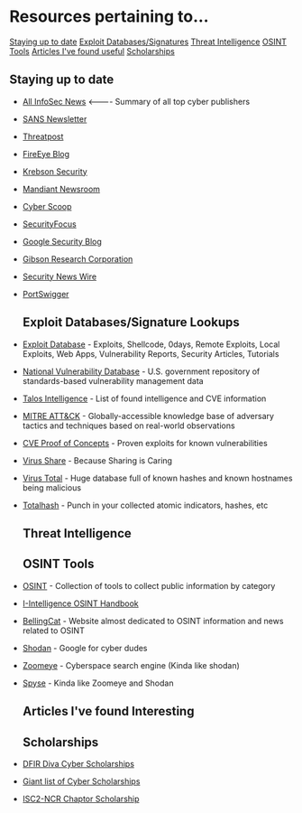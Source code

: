 
# Resources pertaining to...
  [Staying up to date](#staying-up-to-date)
  [Exploit Databases/Signatures](#exploit-databases/signature-lookups)
  [Threat Intelligence](#Threat-intelligence)
  [OSINT Tools](#osint-tools)
  [Articles I've found useful](#articles-i've-found-useful)
  [Scholarships](#scholarships)

  ## Staying up to date
- [All InfoSec News](https://allinfosecnews.com/) <---- Summary of all top cyber publishers
- [SANS Newsletter](https://www.sans.org/newsletters/)
- [Threatpost](https://threatpost.com/)
- [FireEye Blog](https://www.fireeye.com/blog.html) 
- [Krebson Security](https://krebsonsecurity.com/)
- [Mandiant Newsroom](https://www.fireeye.com/company/newsroom.html)
- [Cyber Scoop](https://www.cyberscoop.com/)
- [SecurityFocus](https://www.securityfocus.com/)
- [Google Security Blog](https://security.googleblog.com/)
- [Gibson Research Corporation](https://www.grc.com/intro.htm) 
- [Security News Wire](https://securitynewswire.com/index.php/Home)
- [PortSwigger](https://portswigger.net/daily-swig)


  ## Exploit Databases/Signature Lookups
- [Exploit Database](https://www.exploit-db.com/) - Exploits, Shellcode, 0days, Remote Exploits, Local Exploits, Web Apps, Vulnerability Reports, Security Articles, Tutorials
- [National Vulnerability Database](https://nvd.nist.gov/) - U.S. government repository of standards-based vulnerability management data
- [Talos Intelligence](https://talosintelligence.com/vulnerability_reports/) - List of found intelligence and CVE information
- [MITRE ATT&CK](https://attack.mitre.org/) - Globally-accessible knowledge base of adversary tactics and techniques based on real-world observations
- [CVE Proof of Concepts](https://github.com/qazbnm456/awesome-cve-poc) - Proven exploits for known vulnerabilities
- [Virus Share](https://virusshare.com/) - Because Sharing is Caring
- [Virus Total](https://www.virustotal.com/gui/) - Huge database full of known hashes and known hostnames being malicious
- [Totalhash](https://totalhash.cymru.com/) - Punch in your collected atomic indicators, hashes, etc


  ## Threat Intelligence


  ## OSINT Tools
- [OSINT](https://osintframework.com/) - Collection of tools to collect public information by category
- [I-Intelligence OSINT Handbook](https://i-intelligence.eu/uploads/public-documents/OSINT_Handbook_2020.pdf)
- [BellingCat](https://www.bellingcat.com/) - Website almost dedicated to OSINT information and news related to OSINT
- [Shodan](https://www.shodan.io/) - Google for cyber dudes
- [Zoomeye](https://www.zoomeye.org/) - Cyberspace search engine (Kinda like shodan)
- [Spyse](https://spyse.com/) - Kinda like Zoomeye and Shodan


  ## Articles I've found Interesting


  ## Scholarships

- [DFIR Diva Cyber Scholarships](https://dfirdiva.com/scholarships)
- [Giant list of Cyber Scholarships](https://www.scholarships.com/financial-aid/college-scholarships/scholarship-directory/academic-major/cybersecurity)
- [ISC2-NCR Chaptor Scholarship](https://web.isc2ncrchapter.org/isc2-national-capital-region-scholarships/)
